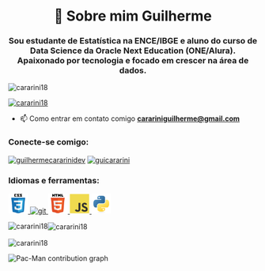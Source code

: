 <h1 align="center">👋 Sobre mim Guilherme</h1>
<h3 align="center">Sou estudante de Estatística na ENCE/IBGE e aluno do curso de Data Science da Oracle Next Education (ONE/Alura). Apaixonado por tecnologia e focado em crescer na área de dados.</h3>

<p align="left"> <img src="https://komarev.com/ghpvc/?username=cararini18&label=Profile%20views&color=0eb421&style=plastic" alt="cararini18" /> </p>

<p align="left"> <a href="https://github.com/ryo-ma/github-profile-trophy"><img src="https://github-profile-trophy.vercel.app/?username=cararini18" alt="cararini18" /></a> </p>

- 📫 Como entrar em contato comigo **carariniguilherme@gmail.com**

<h3 align="left">Conecte-se comigo:</h3>
<p align="left">
<a href="https://linkedin.com/in/guilhermecararinidev" target="blank"><img align="center" src="https://raw.githubusercontent.com/rahuldkjain/github-profile-readme-generator/master/src/images/icons/Social/linked-in-alt.svg" alt="guilhermecararinidev" height="30" width="40" /></a>
<a href="https://instagram.com/guicararini" target="blank"><img align="center" src="https://raw.githubusercontent.com/rahuldkjain/github-profile-readme-generator/master/src/images/icons/Social/instagram.svg" alt="guicararini" height="30" width="40" /></a>
</p>



<h3 align="left">Idiomas e ferramentas:</h3>
<p align="left"> <a href="https://www.w3schools.com/css/" target="_blank" rel="noreferrer"> <img src="https://raw.githubusercontent.com/devicons/devicon/master/icons/css3/css3-original-wordmark.svg" alt="css3" width="40" height="40"/> </a> <a href="https://git-scm.com/" target="_blank" rel="noreferrer"> <img src="https://www.vectorlogo.zone/logos/git-scm/git-scm-icon.svg" alt="git" width="40" height="40"/> </a> <a href="https://www.w3.org/html/" target="_blank" rel="noreferrer"> <img src="https://raw.githubusercontent.com/devicons/devicon/master/icons/html5/html5-original-wordmark.svg" alt="html5" width="40" height="40"/> </a> <a href="https://developer.mozilla.org/en-US/docs/Web/JavaScript" target="_blank" rel="noreferrer"> <img src="https://raw.githubusercontent.com/devicons/devicon/master/icons/javascript/javascript-original.svg" alt="javascript" width="40" height="40"/> </a> <a href="https://www.python.org" target="_blank" rel="noreferrer"> <img src="https://raw.githubusercontent.com/devicons/devicon/master/icons/python/python-original.svg" alt="python" width="40" height="40"/> </a> </p>

<p><img align="left" src="https://github-readme-stats.vercel.app/api/top-langs?username=cararini18&show_icons=true&theme=gruvbox&locale=en&layout=compact" alt="cararini18" /></p>

<p> <img align="center" src="https://github-readme-stats.vercel.app/api?username=cararini18&show_icons=true&theme=gruvbox&locale=en" alt="cararini18" /></p>

<p><img align="center" src="https://github-readme-streak-stats.herokuapp.com/?user=cararini18&theme=highcontrast" alt="cararini18" /></p>
<picture>
  <source media="(prefers-color-scheme: dark)" srcset="https://raw.githubusercontent.com/cararini18/cararini18/output/pacman-contribution-graph-dark.svg">
  <source media="(prefers-color-scheme: light)" srcset="https://raw.githubusercontent.com/cararini18/cararini18/output/pacman-contribution-graph.svg">
  <img alt="Pac-Man contribution graph" src="https://raw.githubusercontent.com/cararini18/cararini18/output/pacman-contribution-graph.svg">
</picture>

